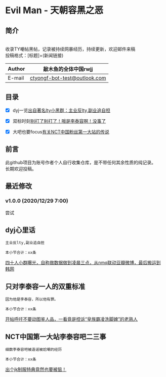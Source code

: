 # Evil Man - 天朝容黑之恶
## 简介
<br>收录TY嘲帖黑帖，记录被持续网暴经历，持续更新，欢迎邮件来稿<br>
投稿格式：[标题]+(新闻链接)<br>

|Author|敲木鱼的全体中国rwjj|
|---|---
|E-mail|ctyongf-bot-test@outlook.com

## 目录
- [x] dyj一览[出自著名lty小黑群：主业反lty,副业追自担](#dyj心里话)<br>
- [x] 双标时刻[别打了别打了！哦是李泰容啊！没事了](#只对李泰容一人的双重标准)<br>
- [x] 大吧也要focus[有关NCT中国粉丝第一大站的传说](#NCT中国第一大站李泰容吧二三事)<br>


## 前言
此github项目为账号作者个人自行收集仓库，是不带任何其余性质的纯记录。<br>
长期欢迎投稿。<br>

## 最近修改

### v1.0.0 (2020/12/29 7:00)
尝试

## dyj心里话
```
主业反lty,副业追自担

本小节合计：xx条
```
[四十人小群曝光，自称做数据做到凌晨三点，从nmq联动豆瓣微博，最后搬运到韩网](https://www.douban.com/doubanapp/dispatch?uri=/group/topic/145321286&dt_dapp=1)<br>

## 只对李泰容一人的双重标准
```
因为他是李泰容，所以他有罪。

本小节合计：xx条
```
[开帖呼吁不要动图鉴人品，一看竟是控诉“皇族霸凌洗脚婢”的老熟人](https://www.douban.com/group/topic/166886624/#sep)<br>


## NCT中国第一大站李泰容吧二三事
```
细数李泰容吧被造谣被尬嘲的经历

本小节合计：xx条
```
[出个jk制服特典竟然也要被狙！](https://www.douban.com/group/topic/171785730/)<br>




